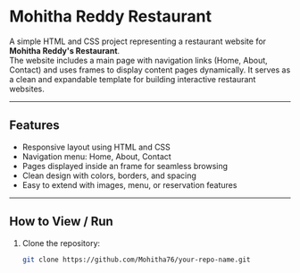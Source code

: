 # Mohitha Reddy Restaurant

A simple HTML and CSS project representing a restaurant website for **Mohitha Reddy's Restaurant**.  
The website includes a main page with navigation links (Home, About, Contact) and uses frames to display content pages dynamically. It serves as a clean and expandable template for building interactive restaurant websites.

---

## Features
- Responsive layout using HTML and CSS
- Navigation menu: Home, About, Contact
- Pages displayed inside an frame for seamless browsing
- Clean design with colors, borders, and spacing
- Easy to extend with images, menu, or reservation features

---

## How to View / Run
1. Clone the repository:
   ```bash
   git clone https://github.com/Mohitha76/your-repo-name.git
